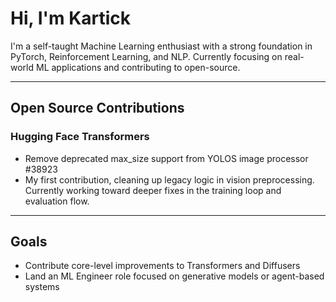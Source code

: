 # Hi, I'm Kartick

I'm a self-taught Machine Learning enthusiast with a strong foundation in PyTorch, Reinforcement Learning, and NLP. Currently focusing on real-world ML applications and contributing to open-source.

---

## Open Source Contributions

### Hugging Face Transformers

- Remove deprecated max_size support from YOLOS image processor #38923
- My first contribution, cleaning up legacy logic in vision preprocessing. Currently working toward deeper fixes in the training loop and evaluation flow.

---

## Goals

- Contribute core-level improvements to Transformers and Diffusers
- Land an ML Engineer role focused on generative models or agent-based systems
